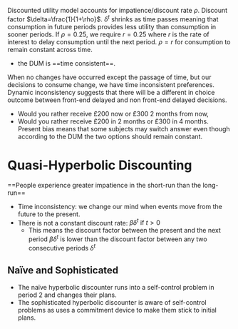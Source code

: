 Discounted utility model accounts for impatience/discount rate $\rho$.
Discount factor $\delta=\frac{1}{1+\rho}$.
$\delta^t$ shrinks as time passes meaning that consumption in future periods provides less utility than consumption in sooner periods.
If $\rho=0.25$, we require $r=0.25$ where $r$ is the rate of interest to delay consumption until the next period. $\rho=r$ for consumption to remain constant across time.
- the DUM is ==time consistent==.

When no changes have occurred except the passage of time, but our decisions to consume change, we have time inconsistent preferences.
Dynamic inconsistency suggests that there will be a different in choice outcome between front-end delayed and non front-end delayed decisions.
- Would you rather receive £200 now or £300 2 months from now,
- Would you rather receive £200 in 2 months or £300 in 4 months.
Present bias means that some subjects may switch answer even though according to the DUM the two options should remain constant.
# Quasi-Hyperbolic Discounting
==People experience greater impatience in the short-run than the long-run==
- Time inconsistency: we change our mind when events move from the future to the present.
- There is not a constant discount rate: $\beta\delta^t \text{ if } t>0$
	- This means the discount factor between the present and the next period $\beta\delta^t$ is lower than the discount factor between any two consecutive periods $\delta^t$
## Naïve and Sophisticated
- The naïve hyperbolic discounter runs into a self-control problem in period 2 and changes their plans.
- The sophisticated hyperbolic discounter is aware of self-control problems as uses a commitment device to make them stick to initial plans.
